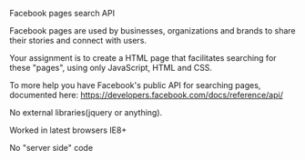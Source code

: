 Facebook pages search API

Facebook pages are used by businesses, organizations and brands to share their stories and connect with users. 

Your assignment is to create a HTML page that facilitates searching for these "pages", using only JavaScript, HTML and CSS. 

To more help you have Facebook's public API for searching pages, documented here:
https://developers.facebook.com/docs/reference/api/

No external libraries(jquery or anything).

Worked in latest browsers IE8+

No "server side" code
